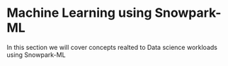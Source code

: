 # Machine Learning using Snowpark-ML

In this section we will cover concepts realted to Data science workloads using Snowpark-ML

